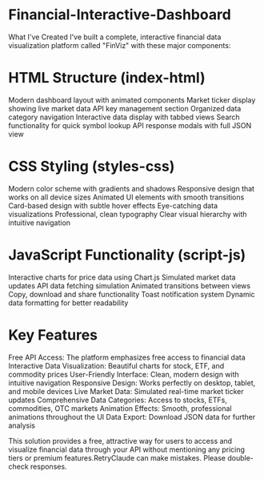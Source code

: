 # Financial-Interactive-Dashboard
What I've Created
I've built a complete, interactive financial data visualization platform called "FinViz" with these major components:

# HTML Structure (index-html)

Modern dashboard layout with animated components
Market ticker display showing live market data
API key management section
Organized data category navigation
Interactive data display with tabbed views
Search functionality for quick symbol lookup
API response modals with full JSON view


# CSS Styling (styles-css)

Modern color scheme with gradients and shadows
Responsive design that works on all device sizes
Animated UI elements with smooth transitions
Card-based design with subtle hover effects
Eye-catching data visualizations
Professional, clean typography
Clear visual hierarchy with intuitive navigation


# JavaScript Functionality (script-js)

Interactive charts for price data using Chart.js
Simulated market data updates
API data fetching simulation
Animated transitions between views
Copy, download and share functionality
Toast notification system
Dynamic data formatting for better readability



# Key Features

Free API Access: The platform emphasizes free access to financial data
Interactive Data Visualization: Beautiful charts for stock, ETF, and commodity prices
User-Friendly Interface: Clean, modern design with intuitive navigation
Responsive Design: Works perfectly on desktop, tablet, and mobile devices
Live Market Data: Simulated real-time market ticker updates
Comprehensive Data Categories: Access to stocks, ETFs, commodities, OTC markets
Animation Effects: Smooth, professional animations throughout the UI
Data Export: Download JSON data for further analysis

This solution provides a free, attractive way for users to access and visualize financial data through your API without mentioning any pricing tiers or premium features.RetryClaude can make mistakes. Please double-check responses.
